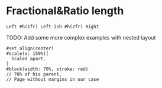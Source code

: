 # Fractional&Ratio length

```
Left #h(1fr) Left-ish #h(2fr) Right
```

TODO: Add some more complex examples with nested layout

```
#set align(center)
#scale(x: 150%)[
  Scaled apart.
]
#block(width: 70%, stroke: red) 
// 70% of his parent,
// Page without margins in our case
```